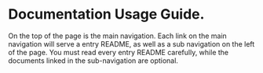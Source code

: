 # Documentation Usage Guide.
On the top of the page is the main navigation. Each link on the main navigation will serve a entry README, as well as a sub navigation on the left of the page. You must read every entry README carefully, while the documents linked in the sub-navigation are optional.
